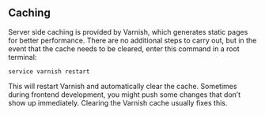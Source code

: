 ## Caching

Server side caching is provided by Varnish, which generates static pages for better performance. There are no additional steps to carry out, but in the event that the cache needs to be cleared, enter this command in a root terminal:

```
service varnish restart
```

This will restart Varnish and automatically clear the cache. Sometimes during frontend development, you might push some changes that don’t show up immediately. Clearing the Varnish cache usually fixes this.